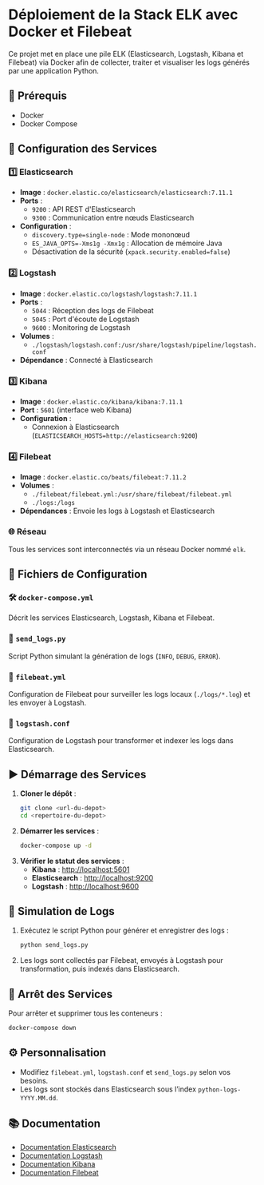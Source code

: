 # Déploiement de la Stack ELK avec Docker et Filebeat

Ce projet met en place une pile ELK (Elasticsearch, Logstash, Kibana et Filebeat) via Docker afin de collecter, traiter et visualiser les logs générés par une application Python.

## 📌 Prérequis

- Docker
- Docker Compose

## 🚀 Configuration des Services

### 1️⃣ Elasticsearch
- **Image** : `docker.elastic.co/elasticsearch/elasticsearch:7.11.1`
- **Ports** :
  - `9200` : API REST d'Elasticsearch
  - `9300` : Communication entre nœuds Elasticsearch
- **Configuration** :
  - `discovery.type=single-node` : Mode mononœud
  - `ES_JAVA_OPTS=-Xms1g -Xmx1g` : Allocation de mémoire Java
  - Désactivation de la sécurité (`xpack.security.enabled=false`)

### 2️⃣ Logstash
- **Image** : `docker.elastic.co/logstash/logstash:7.11.1`
- **Ports** :
  - `5044` : Réception des logs de Filebeat
  - `5045` : Port d'écoute de Logstash
  - `9600` : Monitoring de Logstash
- **Volumes** :
  - `./logstash/logstash.conf:/usr/share/logstash/pipeline/logstash.conf`
- **Dépendance** : Connecté à Elasticsearch

### 3️⃣ Kibana
- **Image** : `docker.elastic.co/kibana/kibana:7.11.1`
- **Port** : `5601` (interface web Kibana)
- **Configuration** :
  - Connexion à Elasticsearch (`ELASTICSEARCH_HOSTS=http://elasticsearch:9200`)

### 4️⃣ Filebeat
- **Image** : `docker.elastic.co/beats/filebeat:7.11.2`
- **Volumes** :
  - `./filebeat/filebeat.yml:/usr/share/filebeat/filebeat.yml`
  - `./logs:/logs`
- **Dépendances** : Envoie les logs à Logstash et Elasticsearch

### 🌐 Réseau
Tous les services sont interconnectés via un réseau Docker nommé `elk`.

## 📂 Fichiers de Configuration

### 🛠 `docker-compose.yml`
Décrit les services Elasticsearch, Logstash, Kibana et Filebeat.

### 📝 `send_logs.py`
Script Python simulant la génération de logs (`INFO`, `DEBUG`, `ERROR`).

### 📜 `filebeat.yml`
Configuration de Filebeat pour surveiller les logs locaux (`./logs/*.log`) et les envoyer à Logstash.

### 🔧 `logstash.conf`
Configuration de Logstash pour transformer et indexer les logs dans Elasticsearch.

## ▶️ Démarrage des Services

1. **Cloner le dépôt** :
   ```bash
   git clone <url-du-depot>
   cd <repertoire-du-depot>
   ```
2. **Démarrer les services** :
   ```bash
   docker-compose up -d
   ```
3. **Vérifier le statut des services** :
   - **Kibana** : [http://localhost:5601](http://localhost:5601)
   - **Elasticsearch** : [http://localhost:9200](http://localhost:9200)
   - **Logstash** : [http://localhost:9600](http://localhost:9600)

## 📡 Simulation de Logs

1. Exécutez le script Python pour générer et enregistrer des logs :
   ```bash
   python send_logs.py
   ```
2. Les logs sont collectés par Filebeat, envoyés à Logstash pour transformation, puis indexés dans Elasticsearch.

## 🛑 Arrêt des Services

Pour arrêter et supprimer tous les conteneurs :
```bash
docker-compose down
```

## ⚙️ Personnalisation
- Modifiez `filebeat.yml`, `logstash.conf` et `send_logs.py` selon vos besoins.
- Les logs sont stockés dans Elasticsearch sous l’index `python-logs-YYYY.MM.dd`.

## 📚 Documentation
- [Documentation Elasticsearch](https://www.elastic.co/guide/en/elasticsearch/reference/current/index.html)
- [Documentation Logstash](https://www.elastic.co/guide/en/logstash/current/index.html)
- [Documentation Kibana](https://www.elastic.co/guide/en/kibana/current/index.html)
- [Documentation Filebeat](https://www.elastic.co/guide/en/beats/filebeat/current/index.html)


